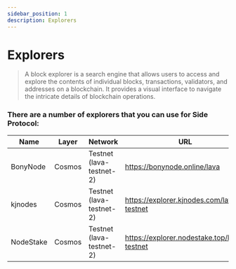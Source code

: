 ```yaml
---
sidebar_position: 1
description: Explorers
---
```


# Explorers

> A block explorer is a search engine that allows users to access and explore the contents of individual blocks, transactions, validators, and addresses on a blockchain. It provides a visual interface to navigate the intricate details of blockchain operations.

### There are a number of explorers that you can use for Side Protocol:

| Name | Layer | Network | URL |
| --- | --- | --- | --- |
| BonyNode | Cosmos | Testnet (lava-testnet-2) | https://bonynode.online/lava |
| kjnodes | Cosmos | Testnet (lava-testnet-2) | https://explorer.kjnodes.com/lava-testnet |
| NodeStake | Cosmos | Testnet (lava-testnet-2) | https://explorer.nodestake.top/lava-testnet |

